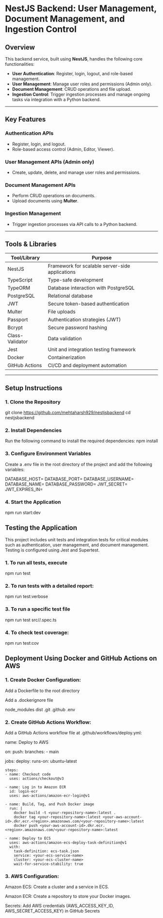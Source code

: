 # NestJS Backend: User Management, Document Management, and Ingestion Control

## Overview

This backend service, built using **NestJS**, handles the following core functionalities:

- **User Authentication**: Register, login, logout, and role-based management.
- **User Management**: Manage user roles and permissions (Admin only).
- **Document Management**: CRUD operations and file upload.
- **Ingestion Control**: Trigger ingestion processes and manage ongoing tasks via integration with a Python backend.

---

## Key Features

### **Authentication APIs**

- Register, login, and logout.
- Role-based access control (Admin, Editor, Viewer).

### **User Management APIs** (Admin only)

- Create, update, delete, and manage user roles and permissions.

### **Document Management APIs**

- Perform CRUD operations on documents.
- Upload documents using **Multer**.

### **Ingestion Management**

- Trigger ingestion processes via API calls to a Python backend.

---

## Tools & Libraries

| **Tool/Library** | **Purpose**                                     |
| ---------------- | ----------------------------------------------- |
| NestJS           | Framework for scalable server-side applications |
| TypeScript       | Type-safe development                           |
| TypeORM          | Database interaction with PostgreSQL            |
| PostgreSQL       | Relational database                             |
| JWT              | Secure token-based authentication               |
| Multer           | File uploads                                    |
| Passport         | Authentication strategies (JWT)                 |
| Bcrypt           | Secure password hashing                         |
| Class-Validator  | Data validation                                 |
| Jest             | Unit and integration testing framework          |
| Docker           | Containerization                                |
| GitHub Actions   | CI/CD and deployment automation                 |

---

## Setup Instructions

### **1. Clone the Repository**

git clone https://github.com/mehtaharsh929/nestjsbackend
cd nestjsbackend

### **2. Install Dependencies**

Run the following command to install the required dependencies:
npm install

### **3. Configure Environment Variables**

Create a .env file in the root directory of the project and add the following variables:

DATABASE_HOST=<your-database-host>
DATABASE_PORT=<your-database-port>
DATABASE_USERNAME=<your-database-username>
DATABASE_NAME=<your-database-name>
DATABASE_PASSWORD=<your-database-password>
JWT_SECRET=<your-jwt-secret>
JWT_EXPIRES_IN=<jwt-expiration-time>

### **4. Start the Application**

npm run start:dev

## Testing the Application

This project includes unit tests and integration tests for critical modules such as authentication, user management, and document management. Testing is configured using Jest and Supertest.

### **1. To run all tests, execute**

npm run test

### **2. To run tests with a detailed report:**

npm run test:verbose

### **3. To run a specific test file**

npm run test src/<module>/<file>.spec.ts

### **4. To check test coverage:**

npm run test:cov

## Deployment Using Docker and GitHub Actions on AWS

### **1. Create Docker Configuration:**

Add a Dockerfile to the root directory

Add a .dockerignore file

node_modules
dist
.git
.github
.env

### **2. Create GitHub Actions Workflow:**

Add a GitHub Actions workflow file at .github/workflows/deploy.yml:

name: Deploy to AWS

on:
push:
branches: - main

jobs:
deploy:
runs-on: ubuntu-latest

    steps:
    - name: Checkout code
      uses: actions/checkout@v3

    - name: Log in to Amazon ECR
      id: login-ecr
      uses: aws-actions/amazon-ecr-login@v1

    - name: Build, Tag, and Push Docker image
      run: |
        docker build -t <your-repository-name>:latest .
        docker tag <your-repository-name>:latest <your-aws-account-id>.dkr.ecr.<region>.amazonaws.com/<your-repository-name>:latest
        docker push <your-aws-account-id>.dkr.ecr.<region>.amazonaws.com/<your-repository-name>:latest

    - name: Deploy to ECS
      uses: aws-actions/amazon-ecs-deploy-task-definition@v1
      with:
        task-definition: ecs-task.json
        service: <your-ecs-service-name>
        cluster: <your-ecs-cluster-name>
        wait-for-service-stability: true

### **3. AWS Configuration:**

Amazon ECS: Create a cluster and a service in ECS.

Amazon ECR: Create a repository to store your Docker images.

Secrets: Add AWS credentials (AWS_ACCESS_KEY_ID, AWS_SECRET_ACCESS_KEY) in GitHub Secrets
